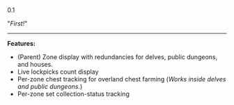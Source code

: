 0.1

"_First!_"
- - - -
**Features:**

- (Parent) Zone display with redundancies for delves, public dungeons, and houses.
- Live lockpicks count display
- Per-zone chest tracking for overland chest farming
  (_Works inside delves and public dungeons._)
- Per-zone set collection-status tracking


